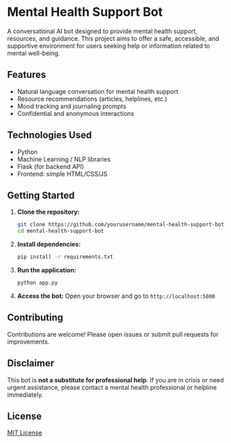 # Mental Health Support Bot

A conversational AI bot designed to provide mental health support, resources, and guidance. This project aims to offer a safe, accessible, and supportive environment for users seeking help or information related to mental well-being.

## Features

- Natural language conversation for mental health support
- Resource recommendations (articles, helplines, etc.)
- Mood tracking and journaling prompts
- Confidential and anonymous interactions

## Technologies Used

- Python
- Machine Learning / NLP libraries
- Flask (for backend API)
- Frontend: simple HTML/CSS/JS

## Getting Started

1. **Clone the repository:**
    ```bash
    git clone https://github.com/yourusername/mental-health-support-bot.git
    cd mental-health-support-bot
    ```

2. **Install dependencies:**
    ```bash
    pip install -r requirements.txt
    ```

3. **Run the application:**
    ```bash
    python app.py
    ```

4. **Access the bot:**
    Open your browser and go to `http://localhost:5000`

## Contributing

Contributions are welcome! Please open issues or submit pull requests for improvements.

## Disclaimer

This bot is **not a substitute for professional help**. If you are in crisis or need urgent assistance, please contact a mental health professional or helpline immediately.

## License

[MIT License](LICENSE)
